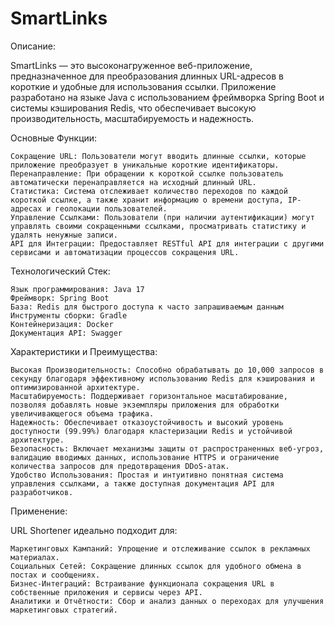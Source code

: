 # SmartLinks

Описание:

SmartLinks — это высоконагруженное веб-приложение, предназначенное для преобразования длинных URL-адресов в короткие и
удобные для использования ссылки. Приложение разработано на языке Java с использованием фреймворка Spring Boot и системы
кэширования Redis, что обеспечивает высокую производительность, масштабируемость и надежность.

Основные Функции:

    Сокращение URL: Пользователи могут вводить длинные ссылки, которые приложение преобразует в уникальные короткие идентификаторы.
    Перенаправление: При обращении к короткой ссылке пользователь автоматически перенаправляется на исходный длинный URL.
    Статистика: Система отслеживает количество переходов по каждой короткой ссылке, а также хранит информацию о времени доступа, IP-адресах и геолокации пользователей.
    Управление Ссылками: Пользователи (при наличии аутентификации) могут управлять своими сокращенными ссылками, просматривать статистику и удалять ненужные записи.
    API для Интеграции: Предоставляет RESTful API для интеграции с другими сервисами и автоматизации процессов сокращения URL.

Технологический Стек:

    Язык программирования: Java 17
    Фреймворк: Spring Boot
    База: Redis для быстрого доступа к часто запрашиваемым данным
    Инструменты сборки: Gradle
    Контейнеризация: Docker 
    Документация API: Swagger

Характеристики и Преимущества:

    Высокая Производительность: Способно обрабатывать до 10,000 запросов в секунду благодаря эффективному использованию Redis для кэширования и оптимизированной архитектуре.
    Масштабируемость: Поддерживает горизонтальное масштабирование, позволяя добавлять новые экземпляры приложения для обработки увеличивающегося объема трафика.
    Надежность: Обеспечивает отказоустойчивость и высокий уровень доступности (99.99%) благодаря кластеризации Redis и устойчивой архитектуре.
    Безопасность: Включает механизмы защиты от распространенных веб-угроз, валидацию вводимых данных, использование HTTPS и ограничение количества запросов для предотвращения DDoS-атак.
    Удобство Использования: Простая и интуитивно понятная система управления ссылками, а также доступная документация API для разработчиков.

Применение:

URL Shortener идеально подходит для:

    Маркетинговых Кампаний: Упрощение и отслеживание ссылок в рекламных материалах.
    Социальных Сетей: Сокращение длинных ссылок для удобного обмена в постах и сообщениях.
    Бизнес-Интеграций: Встраивание функционала сокращения URL в собственные приложения и сервисы через API.
    Аналитики и Отчётности: Сбор и анализ данных о переходах для улучшения маркетинговых стратегий.